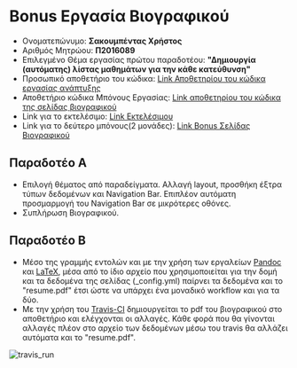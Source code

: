 # Bonus Εργασία Βιογραφικού

*  Ονοματεπώνυμο: **Σακουμπέντας Χρήστος**
*  Αριθμός Μητρώου: **Π2016089**
*  Επιλεγμένο Θέμα εργασίας πρώτου παραδοτέου: **"Δημιουργία (αυτόματης) λίστας μαθημάτων για την κάθε κατεύθυνση"**
*  Προσωπικό αποθετήριο του κώδικα: [Link Αποθετηρίου του κώδικα εργασίας ανάπτυξης](https://github.com/csakou/site)
*  Αποθετήριο κώδικα Μπόνους Εργασίας: [Link αποθετηρίου του κώδικα της σελίδας βιογραφικού](https://github.com/csakou/resume)
*  Link για το εκτελέσιμο: [Link Εκτελέσιμου](https://csakou.github.io/site)
*  Link για το δεύτερο μπόνους(2 μονάδες): [Link Bonus Σελίδας Βιογραφικού](https://csakou.github.io/resume)

## Παραδοτέο Α

* Επιλογή θέματος από παραδείγματα. Αλλαγή layout, προσθήκη έξτρα τύπων δεδομένων και Navigation Bar. Επιπλέον αυτόματη προσμαρμογή του Navigation Bar σε μικρότερες οθόνες.
* Συπλήρωση Βιογραφικού.

## Παραδοτέο Β

* Μέσο της γραμμής εντολών και με την χρήση των εργαλείων [Pandoc](https://pandoc.org/) και [LaTeX](https://www.latex-project.org/), μέσα από το ίδιο αρχείο που χρησιμοποιείται για την δομή και τα δεδομένα της σελίδας (\_config.yml) παίρνει τα δεδομένα και το "resume.pdf" έτσι ώστε να υπάρχει ένα μοναδικό workflow και για τα δύο.
* Με την χρήση του [Travis-CI](https://travis-ci.com/) δημιουργείται το pdf του βιογραφικού στο αποθετήριο και ελέγχονται οι αλλαγές. Κάθε φορά που θα γίνονται αλλαγές πλέον στο αρχείο των δεδομένων μέσω του travis θα αλλάζει αυτόματα και το "resume.pdf".

![travis_run](https://github.com/csakou/sw/blob/P2016089/projects/2016089/bonus.gif)
